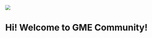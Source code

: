 ![](https://scontent-hkt1-2.xx.fbcdn.net/v/t39.30808-6/297215783_364692372486175_7089745876232422978_n.jpg?_nc_cat=108&ccb=1-7&_nc_sid=730e14&_nc_ohc=2pvFXvgmrJ0AX9Tquni&_nc_ht=scontent-hkt1-2.xx&oh=00_AfDIDHiwyGVl_isQhalcKR8ouftPvqsOh18wbiqLJF3tXQ&oe=641E2C2D)
# Hi! Welcome to GME Community!
